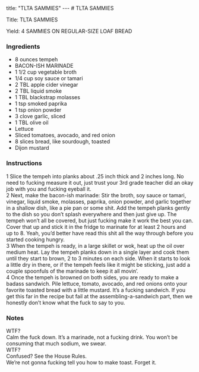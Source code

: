 <!DOCTYPE HTML PUBLIC "-//W3C//DTD HTML 4.0 Transitional//EN">
<html>
  <head>
  title: "TLTA SAMMIES"
---
# TLTA SAMMIES<link rel='stylesheet' href='style.css' type='text/css'><meta http-equiv="Content-Style-Stype" content="text/css">
     <meta http-equiv="Content-Type" content="text/html;charset=utf-8">
     </head><body><div class="recipe" itemscope itemtype="http://schema.org/Recipe"><div class='header'><p class="title"><span class="label">Title:</span> <span itemprop="name">TLTA SAMMIES</span></p>
<p class="yields"><span class="label">Yield:</span> <span itemprop="recipeYield">4 SAMMIES ON REGULAR-SIZE LOAF BREAD</span></p>
</div><div class="ing"><h3>Ingredients</h3><ul class="ing"><li class="ing" itemprop="ingredients">8 ounces tempeh </li>
<li class="ing" itemprop="ingredients">BACON-ISH MARINADE </li>
<li class="ing" itemprop="ingredients">1 1/2 cup vegetable broth </li>
<li class="ing" itemprop="ingredients">1/4 cup soy sauce or tamari </li>
<li class="ing" itemprop="ingredients">2 TBL apple cider vinegar </li>
<li class="ing" itemprop="ingredients">2 TBL liquid smoke </li>
<li class="ing" itemprop="ingredients">1 TBL blackstrap molasses </li>
<li class="ing" itemprop="ingredients">1 tsp smoked paprika </li>
<li class="ing" itemprop="ingredients">1 tsp onion powder </li>
<li class="ing" itemprop="ingredients">3 clove garlic, sliced </li>
<li class="ing" itemprop="ingredients">1 TBL olive oil </li>
<li class="ing" itemprop="ingredients">Lettuce </li>
<li class="ing" itemprop="ingredients">Sliced tomatoes, avocado, and red onion </li>
<li class="ing" itemprop="ingredients">8 slices bread, like sourdough, toasted </li>
<li class="ing" itemprop="ingredients">Dijon mustard </li>
</ul>
</div>
<div class="instructions"><h3 class="Instructions">Instructions</h3><div itemprop="recipeInstructions"><p>1 Slice the tempeh into planks about .25 inch thick and 2 inches long. No need to fucking measure it out, just trust your 3rd grade teacher did an okay job with you and fucking eyeball it.<br>2 Next, make the bacon-ish marinade: Stir the broth, soy sauce or tamari, vinegar, liquid smoke, molasses, paprika, onion powder, and garlic together in a shallow dish, like a pie pan or some shit. Add the tempeh planks gently to the dish so you don’t splash everywhere and then just give up. The tempeh won’t all be covered, but just fucking make it work the best you can. Cover that up and stick it in the fridge to marinate for at least 2 hours and up to 8. Yeah, you’d better have read this shit all the way through before you started cooking hungry.<br>3 When the tempeh is ready, in a large skillet or wok, heat up the oil over medium heat. Lay the tempeh planks down in a single layer and cook them until they start to brown, 2 to 3 minutes on each side. When it starts to look a little dry in there, or if the tempeh feels like it might be sticking, just add a couple spoonfuls of the marinade to keep it all movin’.<br>4 Once the tempeh is browned on both sides, you are ready to make a badass sandwich. Pile lettuce, tomato, avocado, and red onions onto your favorite toasted bread with a little mustard. It’s a fucking sandwich. If you get this far in the recipe but fail at the assembling-a-sandwich part, then we honestly don’t know what the fuck to say to you.</p></div></div><div class="modifications"><h3 class="Notes">Notes</h3><p>WTF?<br> Calm the fuck down. It’s a marinade, not a fucking drink. You won’t be consuming that much sodium, we swear.<br> WTF?<br> Confused? See the House Rules.<br> We’re not gonna fucking tell you how to make toast. Forget it.</p></div></div>

</body>
</html>